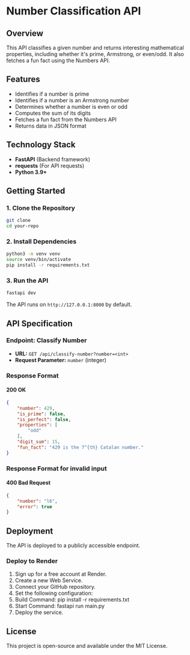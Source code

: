 # Number Classification API

## Overview
This API classifies a given number and returns interesting mathematical properties, including whether it's prime, Armstrong, or even/odd. It also fetches a fun fact using the Numbers API.

## Features
- Identifies if a number is prime
- Identifies if a number is an Armstrong number
- Determines whether a number is even or odd
- Computes the sum of its digits
- Fetches a fun fact from the Numbers API
- Returns data in JSON format

## Technology Stack
- **FastAPI** (Backend framework)
- **requests** (For API requests)
- **Python 3.9+**



## Getting Started

### 1. Clone the Repository
```bash
git clone 
cd your-repo
```

### 2. Install Dependencies
```bash
python3 -m venv venv
source venv/bin/activate
pip install -r requirements.txt
```

### 3. Run the API
```bash
fastapi dev
```
The API runs on `http://127.0.0.1:8000` by default.


## API Specification

### Endpoint: Classify Number
- **URL:** `GET /api/classify-number?number=<int>`
- **Request Parameter:** `number` (integer)

### Response Format

#### 200 OK 
```json
{
    "number": 429,
    "is_prime": false,
    "is_perfect": false,
    "properties": [
        "odd"
    ],
    "digit_sum": 15,
    "fun_fact": "429 is the 7^{th} Catalan number."
}
```
### Response Format for invalid input

#### 400 Bad Request
```json
{
    "number": "l6",
    "error": true
}
```


## Deployment
The API is deployed to a publicly accessible endpoint.
### **Deploy to Render**
1. Sign up for a free account at Render.
2. Create a new Web Service.
3. Connect your GitHub repository.
4. Set the following configuration:
5. Build Command: pip install -r requirements.txt
6. Start Command: fastapi run main.py
7. Deploy the service.


## License
This project is open-source and available under the MIT License.
